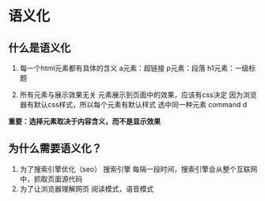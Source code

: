 # 语义化

## 什么是语义化

1. 每一个html元素都有具体的含义
a元素：超链接
p元素：段落
h1元素：一级标题

2. 所有元素与展示效果无关
元素展示到页面中的效果，应该有css决定
因为浏览器有默认css样式，所以每个元素有默认样式
选中同一种元素 command d

**重要：选择元素取决于内容含义，而不是显示效果**

## 为什么需要语义化？
1. 为了搜索引擎优化（seo）
搜索引擎
每隔一段时间，搜索引擎会从整个互联网中，抓取页面源代码
2. 为了让浏览器理解网页
阅读模式，语音模式
